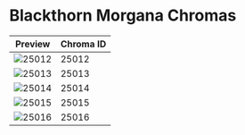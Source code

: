 # Blackthorn Morgana Chromas

| Preview | Chroma ID |
|---------|-----------|
| ![25012](https://raw.communitydragon.org/latest/plugins/rcp-be-lol-game-data/global/default/v1/champion-chroma-images/25/25012.png) | 25012 |
| ![25013](https://raw.communitydragon.org/latest/plugins/rcp-be-lol-game-data/global/default/v1/champion-chroma-images/25/25013.png) | 25013 |
| ![25014](https://raw.communitydragon.org/latest/plugins/rcp-be-lol-game-data/global/default/v1/champion-chroma-images/25/25014.png) | 25014 |
| ![25015](https://raw.communitydragon.org/latest/plugins/rcp-be-lol-game-data/global/default/v1/champion-chroma-images/25/25015.png) | 25015 |
| ![25016](https://raw.communitydragon.org/latest/plugins/rcp-be-lol-game-data/global/default/v1/champion-chroma-images/25/25016.png) | 25016 |